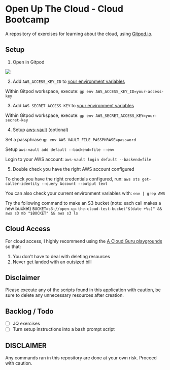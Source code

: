 
# Open Up The Cloud - Cloud Bootcamp

A repository of exercises for learning about the cloud, using [Gitpod.io](https://gitpod.io/).

## Setup 

1. Open in Gitpod

<a href="https://gitpod.io/#https://github.com/openupthecloud/cloud-bootcamp"><img src="https://gitpod.io/button/open-in-gitpod.svg"/></a>

2. Add `AWS_ACCESS_KEY_ID` to [your environment variables](https://www.gitpod.io/docs/environment-variables)

Within Gitpod workspace, execute: `gp env AWS_ACCESS_KEY_ID=your-access-key`

3. Add `AWS_SECRET_ACCESS_KEY` to [your environment variables](https://www.gitpod.io/docs/environment-variables)

Within Gitpod workspace, execute: `gp env AWS_SECRET_ACCESS_KEY=your-secret-key`

4. Setup [aws-vault](https://github.com/99designs/aws-vault) (optional)

Set a passphrase `gp env AWS_VAULT_FILE_PASSPHRASE=password`

Setup `aws-vault add default --backend=file --env`

Login to your AWS account: `aws-vault login default --backend=file`

5. Double check you have the right AWS account configured

To check you have the right credentials configured, run: `aws sts get-caller-identity --query Account --output text`

You can also check your current environment variables with: `env | grep AWS`

Try the following command to make an S3 bucket (note: each call makes a new bucket) `BUCKET=s3://open-up-the-cloud-test-bucket"$(date +%s)" && aws s3 mb "$BUCKET" && aws s3 ls` 

## Cloud Access

For cloud access, I highly recommend using the [A Cloud Guru playgrounds](https://acloudguru.com/platform/cloud-sandbox-playgrounds) so that: 

1. You don't have to deal with deleting resources
2. Never get landed with an outsized bill

## Disclaimer

Please execute any of the scripts found in this application with caution, be sure to delete any unnecessary resources after creation. 

## Backlog / Todo

- [ ] JQ exercises
- [ ] Turn setup instructions into a bash prompt script

## DISCLAIMER

Any commands ran in this repository are done at your own risk. Proceed with caution. 
